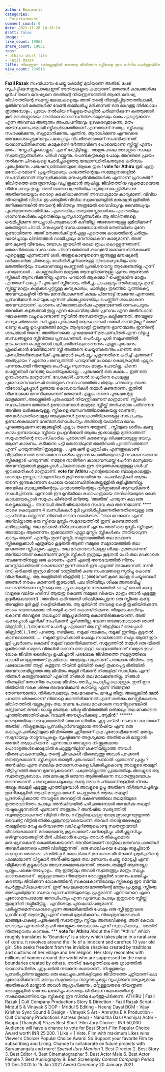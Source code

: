 ```yaml
---
author: Beaumaris
categories:
- Entertainment
comment_count: 0
date: 2021-11-26 14:28:14
draft: false
image: ''
like_count: 19963
share_count: 19051
tags:
- athiru short film
- Fazil Razak
title: നിയന്ത്രണ രേഖയ്ക്കുള്ളിൽ കരഞ്ഞു ജീവിക്കുന്ന സ്ത്രീകളെ ഈ സിനിമ ചേർത്തുപിടിക്കുന്നു
view_count: 724516
---
```


**Fazil Razak** സംവിധാനം ചെയ്ത ഷോർട്ട് മൂവിയാണ് അതിര്. പേര് സൂചിപ്പിക്കുന്നതുപോലെ ഇത് അതിരുകളുടെ കഥയാണ്. മതങ്ങൾ കാലങ്ങൾക്കു മുൻപ് തന്നെ മനുഷ്യനെ അതിന്റെ നിയന്ത്രണത്തിൽ ആക്കി. മനുഷ്യ ജീവിതത്തിന്റെ സമസ്ത മേഖലകളെയും അത് തന്റെ നീരാളിപ്പിടുത്തത്തിലാക്കി. മുതിർന്നവർ മതങ്ങൾക്ക് വേണ്ടി തമ്മിലടിച്ചു മരിക്കുന്നത് ഒരു ഭാഗത്തു നിർബാധം തുടരുമ്പോഴും , പ്രായം നൽകിയ നിഷ്കളങ്കതകളിൽ പരിലസിക്കുന്ന കുഞ്ഞുങ്ങൾ കൂടി മതങ്ങളുടെയും അതിലെ യാഥാസ്ഥിതികതയുടെയും ഭാരം ഏറ്റെടുക്കണം എന്ന അവസ്ഥ അത്യന്തം അപലപനീയവും ദുഃഖകരവുമാകുന്നു. മതം അടിസ്ഥാനപരമായി സ്ത്രീകൾക്കെതിരാണ് എന്നതാണ് സത്യം. സ്ത്രീകളെ സംരക്ഷിക്കുന്നു, ബഹുമാനിക്കുന്നു..എന്തിനു, ആരാധിക്കുന്നു എന്നുവരെ അവകാശപ്പെടുമ്പോഴും പലപ്പോഴും വിപരീതമായാണ് സംഭവിക്കുന്നത്. യാഥാസ്ഥിതികനായ കാമുകനെ/ ഭർത്താവിനെ പോലെയാണ് സ്ത്രീയ്ക്ക് എന്നും മതം . 'സ്നേഹിച്ചുകൊല്ലുക' എന്ന് കേട്ടിട്ടില്ലേ... അതുപോലെ അവളുടെ സകല സ്വാതന്ത്ര്യങ്ങൾക്കും പരിധി വയ്ക്കുന്നു. പെൺകുട്ടികളെ പോലും അവരുടെ പ്രായം നൽകുന്ന ചിറകുകളെ ഛേദിച്ചുകളഞ്ഞു യാഥാസ്ഥിതികതയുടെ കരിമ്പടം പുതപ്പിക്കുന്നു. പരുഷസ്വാർത്ഥതയുടെ ആകെ തുക ! **vote for Athiru** [](https://apkdownload.com/BoolokamTV/com.boolokam.boolokamtv.html)ഭൂമി എത്ര മനോഹരമാണ്. പ്രകൃതിയുടെയും കാലത്തിന്റെയും സമ്മേളനങ്ങളിൽ സംഭവിക്കുന്നത് ആസ്വദിക്കാത്ത മനുഷ്യജീവിതങ്ങൾക്കു എന്താണ് പ്രസക്തി ? ജീവിതത്തെ ഒരു ത്രാസിലും വച്ച് തൂക്കാൻ ആകില്ല. ജീവിതത്തിനു വ്യക്തമായൊരു നിർവചനവും ഇല്ല. അത് ഓരോ വ്യക്തിയിലും വ്യത്യാസപ്പെട്ടിരിക്കുന്നു. അതിനെയെല്ലാം ഒരൊറ്റ കുടക്കീലാക്കുന്നത് അസാധ്യമായ കാര്യമാണ്. വിവിധ നിറങ്ങളിൽ വിവിധ രൂപങ്ങളിൽ വിവിധ സ്വഭാവങ്ങളിൽ മനുഷ്യൻ ഭൂമിയിൽ ജനിക്കുന്നെങ്കിൽ അവന്റെ ജീവിതവും അത്രമേൽ വൈവിധ്യവും വൈരുധ്യവും പുലർത്തുന്നതായിരിക്കും. ഏതെങ്കിലും തത്വശാസ്ത്രങ്ങൾക്കും ഏതെങ്കിലും ശാസനകൾക്കും ഏതെങ്കിലും പ്രത്യശാസ്ത്രങ്ങൾക്കും ആ ജീവിതങ്ങളെ ഒരുമിപ്പിക്കുന്ന സ്വേച്ഛാധിപത്യമാകാൻ കഴിയില്ല. അങ്ങനെയുള്ള ഭൂമിയിലാണ് മതങ്ങളുടെ പിറവി. മനുഷ്യന്റെ സദാചാരബോധങ്ങൾ മതങ്ങൾക്കും മുന്നേ ഉണ്ടായിരുന്നു. അത് മതങ്ങൾക്ക് മുൻപുള്ള ഏതൊരു കാലത്തിന്റെ ചരിത്രം വായിച്ചാലും ലിഖിതങ്ങൾ വായിച്ചാലും മനസിലാകുന്ന കാര്യമാണ്. അത് മനുഷ്യന്റെ വിവേകം, ബോധം ഇവയിൽ ഒക്കെ രൂപം കൊള്ളുന്നതാണ്. മതരഹിതമായ സദാചാരം പിന്നെ മതങ്ങൾ കുറേക്കൂടി യാഥാസ്ഥിതികമാക്കി ഏറ്റെടുത്തു എന്നതാണ് ശരി. അതുകൊണ്ടുതന്നെ ഇന്നുള്ള മനുഷ്യന്റെ ധർമ്മാധർമ്മ ചിന്തകളും വേർതിരിച്ചറിയാനുള്ള വിവേകബുദ്ധിയും ഒരു മതത്തിന്റെയും സംഭാവനയല്ല പെണ്ണുടൽ പ്രദര്ശനവസ്തു ആക്കേണ്ടതില്ല എന്ന് പറയുമ്പോൾ ... പെണ്ണുടലിനെ മാത്രമേ ആസ്വദിക്കുന്നുള്ളൂ എന്നും ആണുടൽ സ്ത്രീകൾ ആസ്വദിക്കുന്നില്ല എന്നും പറയാൻ ആകുമോ ? പെണ്ണുടലിനു മാത്രം എന്താണ് കുഴപ്പം ? പുരുഷന് സ്ത്രീയോടും തിരിച്ചും ചാപല്യവും ദൗർബല്യവും ഉണ്ട് . സ്ത്രീയ്ക്ക് മാത്രം കല്പിക്കപ്പെട്ടിട്ടുള്ള കന്യകാത്വം, ചാരിത്ര്യം തുടങ്ങിയ വൃത്തികെട്ട അവസ്ഥകളിൽ നിന്നും മനസിലാകുന്നത് കാലം പിന്നോട്ട് നടക്കുന്നു എന്നാണു. പ്രസവിക്കാൻ കഴിയുക എന്നത് ചിലപ്പോഴെങ്കിലും പെണ്ണിന് ശാപമാകുന്ന അവസ്ഥയാണ്. കാരണം ബീജദാതാക്കൾക്കു എത്രവേണേൽ ദാനംചെയ്യാം അവർക്കു കളങ്കങ്ങൾ ഇല്ല എന്ന മേധാവിത്വചിന്ത പ്രസവം എന്ന അടിസ്ഥാന ഘടകത്തെ വച്ചുകൊണ്ടാണ് സ്ത്രീയിൽ അസ്വാതന്ത്ര്യം കല്പിക്കുന്നത്. അവളുടെ കന്യാചർമ്മത്തെ കുറിച്ചുള്ള പുരുഷന്റെ ആകുലതകൾ നമ്മൾ കണ്ടിട്ടില്ലേ ? അത് ടെസ്റ്റ് ചെയ്തു ഉറപ്പുവരുത്തി മാത്രം ആദ്യരാത്രി തുടങ്ങുന്ന ഭ്രാന്തന്മാരും ഇന്നിന്റെ ശാപങ്ങൾ തന്നെ. അതിനൊക്കെ പുറമെയാണ് മതപണ്ഡിതർ എന്ന വിഴുപ്പു ബന്ധങ്ങളുടെ സ്ത്രീവിരുദ്ധ പ്രസംഗങ്ങൾ. പെർഫ്യൂം പൂശി സമൂഹത്തിൽ ഇടപഴകുന്ന പെണ്ണുങ്ങൾ വ്യഭിചാരിണികളാണെന്നും എല്ലാ പുരുഷനും ശ്രദ്ധിക്കാൻ വേണ്ടിയാണ് സ്ത്രീ അങ്ങനെ ചെയ്യുന്നതെന്നും പറഞ്ഞ ഒരു പണ്ഡിതശിരോമണിക്ക് പുരുഷന്മാർ പെർഫ്യൂം പൂശുന്നതിനെ കുറിച്ച് എന്താണ് അഭിപ്രായം ? ഏതോ പരസ്യത്തിൽ പറയുന്നത് പോലെ കൊടുങ്കാറ്റിൽ എല്ലാം പറന്നുപോയി നിങ്ങളുടെ പെർഫ്യൂം സുഗന്ധം മാത്രം പോയില്ല. പിന്നെ പെണ്ണുങ്ങൾ വന്നങ്ങു പൊതിയുകയല്ലേ... പുരുഷന്റെ ഒരു കാലം... ഇത് ഒരു ഉദാഹരണം മാത്രമാണ്. ഡോകട്ർ ഫസൽ ഗഫൂറിനെ പോലുള്ള പുരോഗമനവാദികൾ തങ്ങളുടെ സ്ഥാപനത്തിൽ പർദ്ദയും ഹിജാബും ഒക്കെ നിരോധിച്ചപ്പോൾ ഉണ്ടായ കൊലവെറികൾ നമ്മൾ കണ്ടതാണ്. ഇതിൽ നിന്നൊക്കെ മനസിലാകുന്നത് മതങ്ങൾ എല്ലാം തന്നെ പുരുഷന്റേതു മാത്രമാണ്..അല്ലെങ്കിൽ പുരുഷന്മാർ നിയന്ത്രിക്കുന്നത് മാത്രമാണ്. സ്ത്രീകൾ സ്ഥാപിക്കുന്ന മതങ്ങൾ ഉണ്ടാകുമ്പോൾ മാത്രമേ സ്ത്രീയ്ക്ക് അർഹമായ പരിഗണന അവിടെ ലഭിക്കുകയുള്ളൂ. സ്ത്രീകളെ ബന്ധനത്തിലാക്കുകയല്ല വേണ്ടത്, അവൾക്കെതിരെയുള്ള ആക്രമങ്ങള്‍ ഉണ്ടാകാതിരിക്കാനുള്ള സാഹചര്യം ഉണ്ടാക്കുകയാണ് വേണ്ടത്.ജനാധിപത്യം അതിന്റെ യഥാർത്ഥ ഭാവം പുറത്തെടുക്കുന്ന രാജ്യങ്ങളിൽ എല്ലാം തന്നെ അതുണ്ട്. . സ്ത്രീയുടെ ശരീരം കണ്ടു കാമം ഉണ്ടായാലും സ്ത്രീയെ ഉപദ്രവിക്കാൻ ആരും ഇക്കാലത്തു മുതിരാത്തത് സമൂഹത്തിന്റെ സാംസ്‌കാരിക പുരോഗതി കാരണവും ശിക്ഷയോടുള്ള ഭയവും ആണ് കാരണം. കടിക്കുന്ന പട്ടി തെരുവിലുണ്ട് അതിനാൽ പുറത്തിറങ്ങരുത് എന്ന് പറയുന്നതിന് തുല്യമല്ലേ ... പുരുഷന്‍ ഉപദ്രവിക്കും എന്നതുകൊണ്ട് വീട്ടിലിരുന്നാല്‍ മതിയെന്നോ ശരീരം മുഴുവൻ പൊതിഞ്ഞുകെട്ടി നടക്കണമെന്നോ സ്ത്രീകളോട് പറയുന്നത്. നമ്മുടെ നാടിൻറെ കാലാവസ്ഥയ്ക്ക് ചേർന്ന മാന്യമായ അവസ്‌ത്രങ്ങൾ ഉള്ളപ്പോൾ ചിലതൊക്കെ ഈ അടുത്തകാലത്തുള്ള ഗൾഫ് ഇറക്കുമതികൾ മാത്രമാണ്. **vote for Athiru** [](https://apkdownload.com/BoolokamTV/com.boolokam.boolokamtv.html)എന്റെയൊക്കെ ബാല്യകാലത്തും ധാരാളം ഇസ്ലാം വിശ്വാസികൾ കൂട്ടിനുണ്ടായിരുന്നു . പെൺകുട്ടികൾ ആരും തന്നെ ഇന്നുകാണുന്ന പോലെ യാഥാസ്ഥിതികതയ്ക്കുള്ളിൽ ഒളിച്ചിരുന്നില്ല. അവർക്കു ബാല്യത്തിന്റെയും കൗമാരത്തിന്റെയും വർണ്ണങ്ങൾ ആസ്വദിക്കാൻ സാധിച്ചിരുന്നു. എന്നാൽ ഈ മൂവിയിലെ കഥാപാത്രമായ അൻഷിയയുടെ ഒക്കെ കാലമായപ്പോൾ സമൂഹം കീഴ്‌മേൽ മറിഞ്ഞു. 'അതിരു' പറയുന്ന കഥ ഒരു കെട്ടുകഥയല്ല... അനവധി അൻഷിയമാരുടെ സംഭവ കഥ തന്നെയാണ്. **** താഴെ കൊടുക്കുന്ന 4 ഖണ്ഡികകൾ മുടി പ്രദര്ശിപ്പിക്കുന്നതിനെതിരെയുള്ള ഒരു എഫ്ബി പോസ്റ്റാണ്. നിങ്ങൾ തന്നെ വായിക്കുക . "തല മറക്കണം എന്ന് അറിവില്ലാത്ത ഒരു സ്ത്രീയെ മുസ്ലിം സമുദായത്തില്‍ ഇന്ന് കണ്ടെത്താന്‍ കഴിയുകയില്ല. തല മറക്കല്‍ നിര്ബന്ധമാണ് എന്നും അത് ഒരു മുസ്ലിം സ്ത്രീയുടെ അടയാളം ആണെന്നും ഇക്കാലത്ത് എല്ലാ മുസ്ലിം സ്ത്രീകള്‍ക്കും അറിയാവുന്ന കാര്യം ആണ്. എന്നിട്ടും ഇന്ന് മുസ്ലിം സമുദായത്തില്‍ തല മറക്കുന്ന സ്ത്രീകളെക്കാള്‍ എത്രയോ കൂടുതല്‍ ആണ് നമ്മുടെ സമുദായത്തില്‍ തല മറക്കാത്ത സ്ത്രീകളുടെ എണ്ണം. തല മറക്കാതവര്‍ക്കുള്ള ശിക്ഷ എന്താണെന്ന് അറിയാത്തത് കൊണ്ടാണ് മുസ്ലിം സ്ത്രീകള്‍ ഇത്രയും കൂടുതല്‍ പേര്‍ തല മറക്കാതെ നടക്കുന്നതിനുള്ള ഒരു കാരണം എന്ന് എന്റെ അനുഭവത്തില്‍ നിന്നും മനസ്സിലാക്കിയത് കൊണ്ടാണ് ഇന്ന് ഞാന്‍ ഈ എഴുത്ത് അയക്കുന്നത്. നബി (സ) ഒരിക്കല്‍ ഇസ്രാ മീറാജ് രാത്രിയില്‍ കണ്ട സംഭവങ്ങളെ സ്മരിച്ചു കൊണ്ട് വിശദീകരിച്ചു . ആ രാത്രിയില്‍ ജിബ്രീല്‍( (..'(അ)നോട് കൂടെ യാത്ര ചെയ്യുമ്പോള്‍ ഞങ്ങള്‍ നരകം കാണാന്‍ ഇടയായി. പല രീതിയിലും ശിക്ഷ അനുഭവിച്ചു കൊണ്ടിരിക്കുന്ന സ്ത്രീകളെ ആ ചുട്ടു പൊള്ളുന്ന നരകത്തില്‍ വെച്ച് ഞാന്‍ കണ്ടു. (വളരെ വലിയ ഹദീസ് ആയതു കൊണ്ട് നമ്മുടെ വിഷയം മാത്രം ഞാന്‍ എടുത്തു ഉദ്ദരിക്കുകയാണ്) . അവിടെ കഠിനമായി ശിക്ഷിക്കപ്പെടുന്ന ഒരു സ്ത്രീയെ കണ്ടു. അവള്ടെ മുടി കൂട്ടി കെട്ടിയിരിക്കുന്നു. ആ മുടിയില്‍ അവളെ കെട്ടി തൂക്കിയിരിക്കുന്നു. താഴെ ഭയാനകമായ തീ ആളി കത്തി കൊണ്ടിരിക്കുന്നു. തീയുടെ കാഠിന്യം കൊണ്ട് അവളുടെ തലച്ചോറ് തിളച്ചു മറിഞ്ഞു കൊണ്ടിരിക്കുകയാണ്. അത് കണ്ടപ്പോള്‍ എനിക്ക് സഹിക്കാന്‍ ക്ലഴിഞ്ഞില്ല. വേദന താങ്ങാനാവാതെ ഞാന്‍ ജിബ്രീല്‍( (..'(അ)നോട് ചോദിച്ചു. ഏതാണ്‌ ആ സ്ത്രീ ജിബ്രീലേ ? അപ്പോള്‍ ജിബ്രീല്‍( (..'(അ) പറഞ്ഞു. നബിയെ, നമുക്ക് നടക്കാം, നമുക്ക്‌ ഇനിയും കൂടുതല്‍ കാണുവാനുണ്ട്...... നമുക്ക് ഊഹിക്കാന്‍ പോലും സാധിക്കാത്ത നഷ്ടം ആണ് ഈ മുടി പ്രദര്‍ശനം കൊണ്ട് നമുക്ക് വരാനിരിക്കുന്നത്. സമുദ്രത്തില്‍ നമ്മള്‍ ഒരു വിരല്‍ മുക്കിയാല്‍ നമ്മുടെ വിരലില്‍ വരുന്ന ഒരു തുള്ളി വെള്ളത്തിനോട് നമ്മുടെ ഇഹ ലോക ജീവിത ദൈര്‍ഗ്യം ഉപമിച്ചാല്‍ പരലോക ജീവിതത്തെ സമുദ്രത്തിലെ ബാക്കി വെള്ളത്തോട് ഉപമിക്കാം. അത്രയും വലുതാണ്‌ പരലോക ജീവിതം. ആ പരലോകത്ത് ആളി കത്തുന്ന തീയില്‍ മുടിയില്‍ കെട്ടി തൂക്കപ്പെട്ട രീതിയില്‍ അവസാനമില്ലാത്ത ആ ജീവിതം തള്ളി നീക്കാന്‍ നിങ്ങള്ക്ക് സാധിക്കും എന്ന് നിങ്ങള്‍ കരുതുന്നുണ്ടോ? എങ്കില്‍ നിങ്ങള്‍ തല മറക്കേണ്ടതില്ല. നിങ്ങള്‍ നിങ്ങള്ക്ക് തോന്നിയ പോലെ ജീവിതം അടിച്ചു പൊളിച്ചു കൊള്ളുക. ഇനി ഈ രീതിയില്‍ നരക ശിക്ഷ അനുഭവിക്കാന്‍ കഴിയില്ല എന്ന് നിങ്ങള്ക്ക് തോന്നുന്നുണ്ടോ, നിര്‍ബന്ധമായും തല മറക്കണം. മറച്ചേ തീരൂ. അല്ലെങ്കില്‍ മേല്‍ പറഞ്ഞ ശിക്ഷയാണ് നിങ്ങളെ കാത്തിരിക്കുന്നത് എന്ന് ശരിക്കും മനസ്സികാക്കുക. ജീവിതത്തില്‍ വല്ലപ്പോഴും തല വേണ്ട പോലെ മറക്കാതെ നടന്നിട്ടുണ്ടെങ്കില്‍ രബ്ബിനോട് തൗബ ചെയ്തു മടങ്ങുക. ശിഷ്ട ജീവിതത്തില്‍ ഒരിക്കലും തല മറക്കാതെ പുറത്തിറങ്ങാതിരിക്കുക. നാഥന്‍ അനുഗ്രഹിക്കട്ടെ...ആമീന്‍." ****** കേരളത്തിലെ ഒരു ഗ്രാമത്തിൽ യാഥാസ്ഥിതിക ചുറ്റുപാടിൽ നടക്കുന്ന കഥയാണ് അതിര് . നിഷ്കളങ്കയും പ്രസരിപ്പാർന്നവളുമായ അൻഷിയ എന്ന ഒരു കൊച്ചുപെൺകുട്ടിയുടെ ജീവിതത്തെ ചുറ്റിയാണ് കഥ പുരോഗമിക്കുന്നത്. മതവും സമുദായവും നാട്ടുനടപ്പുകളും സൃഷ്ടിക്കുന്ന അദൃശ്യമായ അതിരുകൾ മായ്ക്കാൻ അവൾ ആഗ്രഹിക്കുന്നു .എന്നാലോ അവളുടെ നിഷ്കളങ്കമായ പോരാട്ടങ്ങൾക്കൊടുവിൽ ചെറുത്തുനില്പിന് ശക്തിയില്ലാത്ത അവൾ വീണുപോകുന്നെങ്കിലും തന്റെ ചിറകുകൾ വീണ്ടെടുത്തു അവൾ പറക്കാൻ ഒരുങ്ങുകയാണ്. സ്ത്രീകളുടെ തലമുടി പുരുഷന്മാർ കണ്ടാൽ എന്താണ് പ്രശ്നം ? അൻഷിയ എന്ന ബാലിക മതശാസനകളെ ധിക്കരിച്ചുകൊണ്ടു അവളുടെ തലമുറി നീട്ടിപ്പറത്തി തന്നെ മുന്നേറുകയാണ്. പക്വതയില്ലാത്ത പ്രായത്തിലും അവളുടെ ആ സ്വാതന്ത്ര്യബോധം ഒരു മനുഷ്യൻ ജന്മനാ ആർജ്ജിക്കുന്ന സ്വാതന്ത്ര്യബോധം തന്നെയാണ്. പരസ്യമോഡലുകളെ കണ്ടു അവൾ ഹിജാബിനുള്ളിൽ നിന്നും അല്പം തലമുടി എടുത്തു പുറത്തിടുമ്പോൾ അവളുടെ ഉപ്പ അതിനെ നിർബന്ധപൂർവ്വം തുണിക്കുള്ളിൽ ആക്കി മറയ്ക്കുകയാണ്. പെണ്ണുങ്ങൾ ആരും തലമുടി പ്രദര്ശിപ്പിക്കാത്ത അവളുടെ തറവാട്ടിൽ ഭക്ഷണത്തിലെ തലമുടിയുടെ ഉത്തരവാദിത്തം പോലും അൻഷിയയിൽ പഴിചാരുമ്പോൾ അവൾക്കു തലമുടി നഷ്ടപ്പെടുന്നതിൽ എന്താണ് അത്ഭുതം ? അൻഷിയ സത്യത്തിൽ സ്വതന്ത്രയാകുന്നത് വീട്ടിൽ നിന്നും സ്‌കൂളിലേക്കുള്ള യാത്ര തുടങ്ങുന്നതുമുതൽ വൈകിട്ട് വീട്ടിൽ തിരിച്ചെത്തുന്നതുവരെയാണ്. അവൾ തന്റെ അഴകുള്ള തലമുടിയെ മറച്ച കരിമ്പടത്തെ വലിച്ചെറിഞ്ഞുകൊണ്ടു സ്വതന്ത്രയായി ജീവിക്കുകയാണ്. മതഭേദമന്യേ കൂട്ടുകാരോട് പാറിക്കളിച്ചും ചിരിച്ചുല്ലസിച്ചും ഒഴിവുസമയങ്ങളിൽ മീൻ പിടിക്കാൻ പോയും അവൾ തികച്ചുമൊരു മനുഷ്യനാകാൻ കൊതിക്കുകയാണ്. അവിടെയാണ് നാട്ടിലെ മതസദാചാരങ്ങൾ അവൾക്കുനേരെ പത്തി വിടർത്തുന്നത് . ഒരു ബാലികയെ പോലും തളച്ചിടാൻ വെമ്പുന്ന അത്തരം പിന്തിരിപ്പൻ ബോധ്ങ്ങൾ കൂസാതെ ജീവിക്കാൻ ശ്രമിച്ചതിന്റെ ഫലമായാണ് വീട്ടുകാർ അൻഷിയയുടെ തല മുണ്ഡനം ചെയ്തു മൊട്ടച്ചീ എന്ന് വിളിക്കാൻ കൂട്ടുകാർക്കു അവസരമൊരുക്കുന്നത്. അതെ..തലമുടി ആണല്ലോ പ്രശ്നം..പക്ഷെ അപ്പോഴും.. ആ ഇരുട്ടിലും അവൾ സ്വാതന്ത്ര്യം മാത്രം സ്വപ്നം കാണുകയാണ് . മറ്റുള്ളവരുടെ നിയന്ത്രണ രേഖയ്ക്കുള്ളിൽ ഭയന്നും ലജ്ജിച്ചും കരഞ്ഞും ജീവിക്കുന്ന ലോകത്തിൻ്റെ സകലകോണിലെയും സ്ത്രീകളെ ഈ സിനിമ ചേർത്തുപിടിക്കുകയാണ്. ഇത് കേവലമൊരു മതത്തിന്റെ മാത്രം പ്രശ്നമല്ല. സ്ത്രീയെ അടിച്ചമർത്തുന്ന സകല വ്യവസ്ഥിതിയുടെയും പ്രശ്നമാണ്. എന്തിനേറെ ഏറെ പുരോഗമനപരമായ ജനാധിപത്യം എന്ന വ്യവസ്ഥ പോലും ഇതുവരെ സ്ത്രീയ്ക്ക് തുല്യനീതി നല്കിയിട്ടില്ല . എവിടെയും പുരുഷാധിപത്യമാണ്. പരിഷ്കൃതമെന്നവകാശപ്പെടുന്ന അമേരിക്കയിൽ പോലും ഒരു സ്ത്രീ ഇതുവരെ പ്രസിഡന്റ് ആയിട്ടില്ല എന്ന് നമ്മൾ ശ്രദ്ധിക്കണം. നിയന്ത്രണരേഖകൾ മാഞ്ഞുപോകട്ടെ..പുരുഷന്റെ സ്വാതന്ത്ര്യം സ്ത്രീയും അനുഭവിക്കട്ടെ..അത് കേവല ഔദാര്യം എന്നതിൽ ഉപരി അവളുടെ അവകാശം എന്ന് സ്ഥാപിക്കട്ടെ... അതിര് നിങ്ങളേവരും കാണുക. *** **vote for Athiru** [](https://apkdownload.com/BoolokamTV/com.boolokam.boolokamtv.html)About the Film "Athiru" which roughly translates to 'Boundary' is a story which takes place in a rural area of kerala. It revolves around the life of a innocent and carefree 10 year old girl. She seeks freedom from the invisible shackles created by traditions and customs of her village and her religion. Her story resonates with millions of women around the world who are suppressed by the many boundaries created by others. അതിര് കേരളത്തിലെ ഒരു ഗ്രാമത്തിൽ യാഥാസ്ഥിതിക ചുറ്റുപാടിൽ നടക്കുന്ന കഥയാണ് . നിഷ്കളങ്കയും പ്രസരിപ്പാർന്നവളുമായ ഒരു കൊച്ചുപെൺകുട്ടിയുടെ ജീവിതത്തെ ചുറ്റിയാണ് കഥ പുരോഗമിക്കുന്നത്. മതവും സമുദായവും നാട്ടുനടപ്പുകളും സൃഷ്ടിക്കുന്ന അദൃശ്യമായ അതിരുകൾ മായ്ക്കാൻ അവൾ ആഗ്രഹിക്കുന്നു . മറ്റുള്ളവരുടെ നിയന്ത്രണ രേഖയ്ക്കുള്ളിൽ ഭയന്നും ലജ്ജിച്ചും കരഞ്ഞും ജീവിക്കുന്ന ലോകത്തിൻ്റെ സകലകോണിലെയും സ്ത്രീകളെ ഈ സിനിമ ചേർത്തുപിടിക്കുന്നു. ATHIRU | Fazil Razak | Cult Company Productions Story & Direction - Fazil Razak Script - Mridul S & Vinayak S DOP - Mridul S Editing - Neeraj Dayal BGM - Vijay Krishna Sync Sound & Design - Vinayak S Art - Amrutha E K Production - Cult Company Productions Actress (lead) - Nanditha Das (Anshiya) Actor - Bappu (Thanghal) *Prizes* Best Short-Film Jury Choice – INR 50,000 Audience will have a chance to vote for Best Short-Film Popular Choice Award worth INR 25,000. 1 Like = 1 Vote. Film with maximum Likes wins Viewer’s Choice/ Popular Choice Award. So Support your favorite Film by subscribing and Liking. Chance to collaborate on future projects with Sarvamangala and more! *Special Jury Mention* 1\. Best Director 2\. Best Story 3\. Best Editor 4\. Best Cinematographer 5\. Best Actor Male 6\. Best Actor Female 7\. Best Audiography 8\. Best Screenplay *Contest Campaign Period* 23 Dec 2020 to 15 Jan 2021 *Award Ceremony* 20 January 2021
